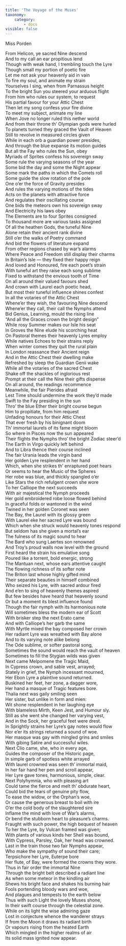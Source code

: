 ```yaml
---
title: 'The Voyage of the Muses'
taxonomy:
    category:
        - docs
visible: false
---
```


<div class="author">Miss Porden</div>  
  
From Helicon, ye sacred Nine descend  
And to my call an ear propitious lend  
Though with weak hand, I trembling touch the Lyre  
Though small my portion of poetic fire  
Let me not ask your heavenly aid in vain  
To fire my soul, and animate my strain  
Yourselves I sing, when from Parnassus height  
To the bright Sun you steered your arduous flight  
From him who rules our system, to request  
His partial favour for your Attic Chest  
Then let my song confess your fire divine  
To meet my subject, animate my line  
When Jove no longer ruled this nether world  
And from their throne th’ Olympian gods were hurled  
To planets turned they graced the Vault of Heaven  
Still to revolve in measured circles given  
While in each orb a guardian power presides,  
And through the blue expanse its motion guides  
But all the Fay who rules the Sun, obey  
Myriads of Sprites confess his sovereign sway  
Some rule the varying seasons of the year  
Some bid the day and some the Night appear  
Some mark the paths in which the Comets roll  
Some guide the slow rotation of the pole  
One o’er the force of Gravity presides  
And rules the varying motions of the tides  
Acts on the planets with attractive force  
And regulates their oscillating course  
One bids the meteors own his sovereign sway  
And Electricity his laws obey  
The Elements are to four Sprites consigned  
To thousand more are various tasks assigned  
Of all the heathen Gods, the tuneful Nine  
Alone retain their ancient rank divine  
Still o’er the walks of Poetry command  
And bid the flowers of literature expand  
From other regions chased by war’s alarms  
Where Peace and Freedom still display their charms  
In Britain’s Isle — they fixed their happy reign  
And loved and Honoured, fire each poet’s strain  
With tuneful art they raise each song sublime  
Fixed to withstand the envious tooth of Time  
On all around their valued favours shed  
And crown with Laurel each poetic head,  
But most their tuneful influence shines confest  
In all the votaries of the Attic Chest  
Whene’er they wish, the favouring Nine descend  
Whene’er they call, their call the Nymphs attend  
Bid Genius, Learning, mould the rising line  
“And all the Graces crown the bright design”  
While rosy Summer makes our Isle his seat  
In Groves the Nine elude his scorching heat  
On Pastoral themes their heavenly Lyres employ  
While natives Echoes to their strains reply  
When winter comes they quit the rural plain  
In London reassance their Ancient reign  
And in the Attic Chest their dwelling make  
Refreshed by sleep the Guardian Genii wake  
While all the votaries of the sacred Chest  
Shake off the shackles of inglorious rest  
Prompt at their call the Nine their gifts dispense  
On all around, the readings recommence  
Meanwhile, the fair Pierides afraid  
Lest Time should undermine the work they’d made  
Swift to the Fay presiding in the sun  
Thro’ the blue Ether their bright course begun  
Him to propitiate, from him request  
Unfading honours for their Attic Chest  
That ever fresh by his binignant doom  
Th’ immortal laurels of its fame might bloom  
So where in Pisces now the sun appeared  
Their flights the Nymphs thro’ the bright Zodiac steer’d  
The Earth in Virgo quickly left behind  
And to Libra thence their course inclined  
The fair Urania leads the virgin band  
Her golden Lyre resplendent in her hand  
Which, when she strikes th’ enraptured poet hears  
Or seems to hear the Music of the Spheres  
Her robe was blue, and thickly spangled o’er  
Like Stars the rich refulgent crown she wore  
To her Calliope the next succeeds  
With air majestical the Nymph proceeds  
Her gold embroidered robe loose flowed behind  
In graceful folds or wantoned in the wind  
Twined in her golden Coronet was seen  
The Bay, the Laurel with its glossy green  
With Laurel eke her sacred Lyre was bound  
Which when she struck would heavenly tones respond  
But seldom has she given a mortal’s ear  
The fulness of its magic sound to hear  
The Bard who sung Laertes son renowned  
And Troy’s proud walls now level with the ground  
First heard the strain his emulative song  
Poured like a torrent, bold energic, strong  
The Mantuan next, whose ears attentive caught  
The flowing richness of its softer note  
The Briton last whose highly gifted mind  
Their separate beauties in himself combined  
Who seized his Lyre, with sacred ardour fired  
And e’en to sing of heavenly themes aspired  
But few besides have heard that heavenly sound  
Or but a moment its blest influence found  
Though the fair nymph with its harmonious note  
Will sometimes bless the modern ear of Scott  
With brisker step the next Erato came  
And with Calliope’s her garb the same  
With Myrtle mixed the bay composed her crown  
Her radiant Lyre was wreathed with Bay alone  
And to its varying note alike belong  
The Ode sublime, or softer pastoral song,  
Sometimes the sound would reach the vault of heaven  
Sometimes to fill the Stygian wilds was given  
Next came Melpomene the Tragic Maid,  
In Cypress crown, and sable vest, arrayed;  
Stately in grief, the Nymph incessant mourned,  
Her Ebon Lyre a plaintive sound returned.  
Buskined her feet, her zone, a dagger wore,  
Her hand a masque of Tragic features bore.  
Thalia next was gaily smiling seen  
Her sister, but unlike in form and mien:  
Wit shone resplendent in her laughing eye  
With blameless Mirth, Keen Jest, and Humour sly.  
Still as she went she changed her varying vest,  
And in the Sock, her graceful feet were drest.  
In Sprightly strains her Lyre’s gay notes would flow  
Nor e’er its strings returned a sound of woe.  
Her masque was gay with mingled grins and smiles  
With gibing Satire and successful wiles.  
Next Clio came, she, who in every age,  
Guides the composer of the Historic page,  
In simple garb of spotless white arrayed  
With laurel crowned was seen th’ immortal maid,  
In her fair hand her pen and scroll appear,  
Her Lyre gave tones, harmonious, simple, clear.  
Next Polyhymnia, who with pleasing art  
Could tame the fierce and melt th’ obdurate heart,  
Could bid the tears of genuine pity flow,  
To ease the widow, or the Orphan’s woe,  
Or cause the generous breast to boil with ire  
O’er the cold body of the slaughtered sire  
Inflame the mind with love of War’s alarms,  
Or bend the stubborn heart to pleasure’s charms.  
Fraught with such power, the high bequest of heaven  
To her the Lyre, by Vulcan framed was given;  
With plants of various kinds her Shell was bound,  
With Cypress, Parsley, Oak, her head was crowned.  
Last in the train those two fair Nymphs appear,  
Who make the sympathy of sound their care;  
Terpsichore her Lyre, Euterpe bore  
Her flute, of Bay, were formed the crowns they wore.  
Thus in fair order the immortal Nine  
Through the bright belt described a radiant line  
As when some meteor in the kindling air  
Shews his bright face and shakes his burning hair  
Fools portending bloody wars and woe,  
And plagues and tempests to the earth below  
Thus with such Light the lovely Muses shone,  
In their swift course through the celestial zone.  
While on its light the wise admiring gaze  
Lost in conjecture whence the wanderer strays  
If from the Moon it draws its radiant birth  
Or vapours rising from the heated Earth  
Which mingled in the higher realms of air  
Its solid mass ignited now appear.